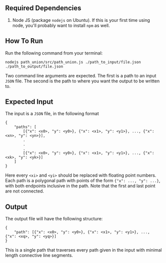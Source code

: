 ## Required Dependencies

1. Node JS (package `nodejs` on Ubuntu). If this is your first time using node, you'll probably want to install `npm` as well.

## How To Run

Run the following command from your terminal:
```
nodejs path_union/src/path_union.js ./path_to_input/file.json ./path_to_output/file.json
```
Two command line arguments are expected. The first is a path to an input `JSON` file. The second is the path to where you want the output to be written to.

## Expected Input

The input is a `JSON` file, in the following format 

```
{
    "paths": [
        [{"x": <x0>, "y": <y0>}, {"x": <x1>, "y": <y1>}, ..., {"x": <xn>, "y": <yn>}],
        .
        .
        .
        [{"x": <x0>, "y": <y0>}, {"x": <x1>, "y": <y1>}, ..., {"x": <xk>, "y": <yk>}]
    ]
}
```

Here every `<xi>` and `<yi>` should be replaced with floating point numbers. Each path is a polygonal path with points of the form `{"x": ..., "y": ...}`, with both endpoints inclusive in the path. Note that the first and last point are not connected. 

## Output

The output file will have the following structure:
```
{
    "path": [{"x": <x0>, "y": <y0>}, {"x": <x1>, "y": <y1>}, ..., {"x": <xq>, "y": <yq>}]
}
```
This is a single path that traverses every path given in the input with minimal length connective line segments.